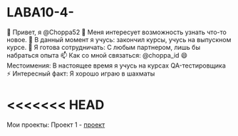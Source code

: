 # LABA10-4-

👋 Привет, я @Choppa52
👀 Меня интересует возможность узнать что-то новое.
🌱 В данный момент я учусь: закончил курсы, учусь на выпускном курсе.
💞️ Я готова сотрудничать: С любым партнером, лишь бы набраться опыта
📫 Как со мной связаться: @choppa_id
😄 Местоимения: В настоящее время я учусь на курсах QA-тестировщика
⚡ Интересный факт: Я хорошо играю в шахматы




<<<<<<< HEAD
=======
    
>>>>>>> 
Мои проекты:
Проект 1 - [проект](https://docs.google.com/document/d/1Mhk-KvOl3vJvpjyhA4w3pRiflg-MqVGM/edit?usp=sharing&ouid=113854078229397976610&rtpof=true&sd=true)
